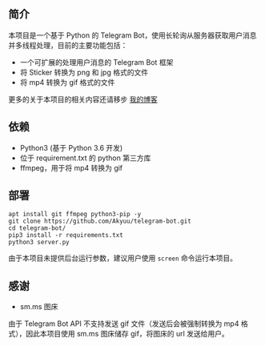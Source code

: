 ## 简介

本项目是一个基于 Python 的 Telegram Bot，使用长轮询从服务器获取用户消息并多线程处理，目前的主要功能包括：

- 一个可扩展的处理用户消息的 Telegram Bot 框架
- 将 Sticker 转换为 png 和 jpg 格式的文件
- 将 mp4 转换为 gif 格式的文件

更多的关于本项目的相关内容还请移步 [我的博客](https://blog.sandtears.com/2018/06/06/telegram-bot-note-1.html)

## 依赖

- Python3 (基于 Python 3.6 开发)
- 位于 requirement.txt 的 python 第三方库
- ffmpeg，用于将 mp4 转换为 gif

## 部署

```
apt install git ffmpeg python3-pip -y
git clone https://github.com/Akyuu/telegram-bot.git
cd telegram-bot/
pip3 install -r requirements.txt
python3 server.py
```

由于本项目未提供后台运行参数，建议用户使用 `screen` 命令运行本项目。

## 感谢

- sm.ms 图床

由于 Telegram Bot API 不支持发送 gif 文件（发送后会被强制转换为 mp4 格式），因此本项目使用 sm.ms 图床储存 gif，将图床的 url 发送给用户。
